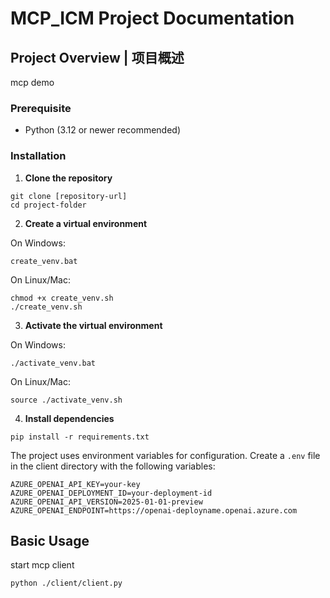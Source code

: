 # MCP_ICM Project Documentation

## Project Overview | 项目概述
mcp demo

### Prerequisite

- Python (3.12 or newer recommended)

### Installation 

1. **Clone the repository**

```
git clone [repository-url]
cd project-folder
```

2. **Create a virtual environment**

On Windows:
```
create_venv.bat
```

On Linux/Mac:
```
chmod +x create_venv.sh
./create_venv.sh
```

3. **Activate the virtual environment**

On Windows:
```
./activate_venv.bat
```

On Linux/Mac:
```
source ./activate_venv.sh
```

4. **Install dependencies**

```
pip install -r requirements.txt
```

The project uses environment variables for configuration. Create a `.env` file in the client directory with the following variables:

```
AZURE_OPENAI_API_KEY=your-key
AZURE_OPENAI_DEPLOYMENT_ID=your-deployment-id
AZURE_OPENAI_API_VERSION=2025-01-01-preview
AZURE_OPENAI_ENDPOINT=https://openai-deployname.openai.azure.com
```

## Basic Usage 

start mcp client
```
python ./client/client.py
```


